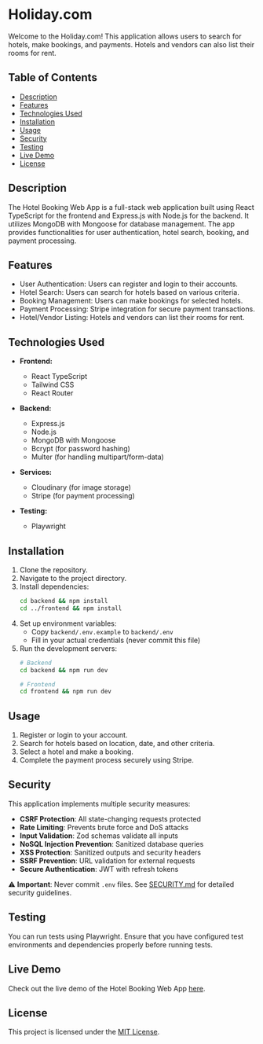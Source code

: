 

# Holiday.com

Welcome to the Holiday.com! This application allows users to search for hotels, make bookings, and payments. Hotels and vendors can also list their rooms for rent.

## Table of Contents

- [Description](#description)
- [Features](#features)
- [Technologies Used](#technologies-used)
- [Installation](#installation)
- [Usage](#usage)
- [Security](#security)
- [Testing](#testing)
- [Live Demo](#live-demo)
- [License](#license)

## Description

The Hotel Booking Web App is a full-stack web application built using React TypeScript for the frontend and Express.js with Node.js for the backend. It utilizes MongoDB with Mongoose for database management. The app provides functionalities for user authentication, hotel search, booking, and payment processing.

## Features

- User Authentication: Users can register and login to their accounts.
- Hotel Search: Users can search for hotels based on various criteria.
- Booking Management: Users can make bookings for selected hotels.
- Payment Processing: Stripe integration for secure payment transactions.
- Hotel/Vendor Listing: Hotels and vendors can list their rooms for rent.

## Technologies Used

- **Frontend:**
  - React TypeScript
  - Tailwind CSS
  - React Router

- **Backend:**
  - Express.js
  - Node.js
  - MongoDB with Mongoose
  - Bcrypt (for password hashing)
  - Multer (for handling multipart/form-data)

- **Services:**
  - Cloudinary (for image storage)
  - Stripe (for payment processing)

- **Testing:**
  - Playwright

## Installation

1. Clone the repository.
2. Navigate to the project directory.
3. Install dependencies:
   ```bash
   cd backend && npm install
   cd ../frontend && npm install
   ```
4. Set up environment variables:
   - Copy `backend/.env.example` to `backend/.env`
   - Fill in your actual credentials (never commit this file)
5. Run the development servers:
   ```bash
   # Backend
   cd backend && npm run dev
   
   # Frontend
   cd frontend && npm run dev
   ```

## Usage

1. Register or login to your account.
2. Search for hotels based on location, date, and other criteria.
3. Select a hotel and make a booking.
4. Complete the payment process securely using Stripe.

## Security

This application implements multiple security measures:

- **CSRF Protection**: All state-changing requests protected
- **Rate Limiting**: Prevents brute force and DoS attacks
- **Input Validation**: Zod schemas validate all inputs
- **NoSQL Injection Prevention**: Sanitized database queries
- **XSS Protection**: Sanitized outputs and security headers
- **SSRF Prevention**: URL validation for external requests
- **Secure Authentication**: JWT with refresh tokens

⚠️ **Important**: Never commit `.env` files. See [SECURITY.md](SECURITY.md) for detailed security guidelines.

## Testing

You can run tests using Playwright. Ensure that you have configured test environments and dependencies properly before running tests.


## Live Demo

Check out the live demo of the Hotel Booking Web App [here](https://holiday-c8zb.onrender.com/).

## License

This project is licensed under the [MIT License](LICENSE).


